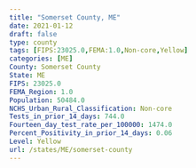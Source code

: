```yaml
---
title: "Somerset County, ME"
date: 2021-01-12
draft: false
type: county
tags: [FIPS:23025.0,FEMA:1.0,Non-core,Yellow]
categories: [ME]
County: Somerset County
State: ME
FIPS: 23025.0
FEMA_Region: 1.0
Population: 50484.0
NCHS_Urban_Rural_Classification: Non-core
Tests_in_prior_14_days: 744.0
Fourteen_day_test_rate_per_100000: 1474.0
Percent_Positivity_in_prior_14_days: 0.06
Level: Yellow
url: /states/ME/somerset-county
---
```



